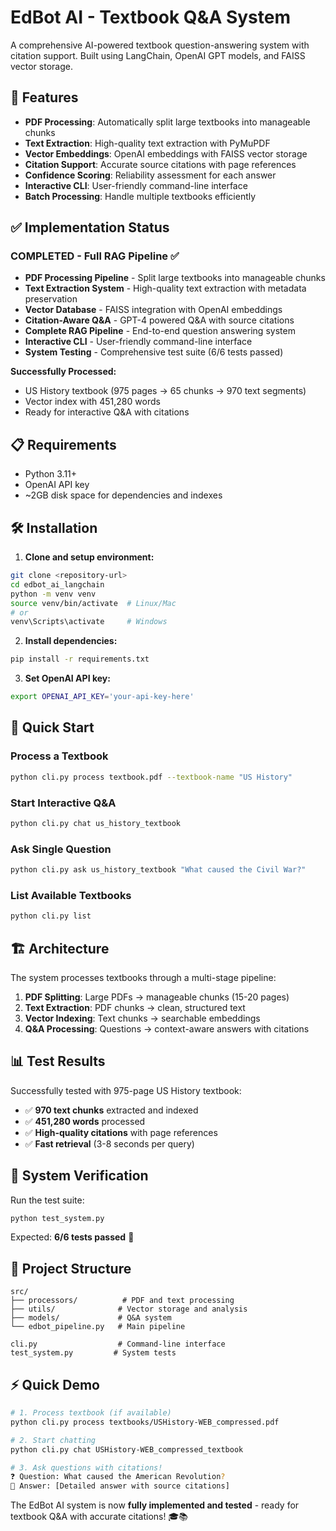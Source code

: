# EdBot AI - Textbook Q&A System

A comprehensive AI-powered textbook question-answering system with citation support. Built using LangChain, OpenAI GPT models, and FAISS vector storage.

## 🚀 Features

- **PDF Processing**: Automatically split large textbooks into manageable chunks
- **Text Extraction**: High-quality text extraction with PyMuPDF
- **Vector Embeddings**: OpenAI embeddings with FAISS vector storage
- **Citation Support**: Accurate source citations with page references
- **Confidence Scoring**: Reliability assessment for each answer
- **Interactive CLI**: User-friendly command-line interface
- **Batch Processing**: Handle multiple textbooks efficiently

## ✅ Implementation Status

### COMPLETED - Full RAG Pipeline ✅
- **PDF Processing Pipeline** - Split large textbooks into manageable chunks
- **Text Extraction System** - High-quality text extraction with metadata preservation
- **Vector Database** - FAISS integration with OpenAI embeddings
- **Citation-Aware Q&A** - GPT-4 powered Q&A with source citations
- **Complete RAG Pipeline** - End-to-end question answering system
- **Interactive CLI** - User-friendly command-line interface
- **System Testing** - Comprehensive test suite (6/6 tests passed)

**Successfully Processed:**
- US History textbook (975 pages → 65 chunks → 970 text segments)
- Vector index with 451,280 words
- Ready for interactive Q&A with citations

## 📋 Requirements

- Python 3.11+
- OpenAI API key
- ~2GB disk space for dependencies and indexes

## 🛠 Installation

1. **Clone and setup environment:**
```bash
git clone <repository-url>
cd edbot_ai_langchain
python -m venv venv
source venv/bin/activate  # Linux/Mac
# or
venv\Scripts\activate     # Windows
```

2. **Install dependencies:**
```bash
pip install -r requirements.txt
```

3. **Set OpenAI API key:**
```bash
export OPENAI_API_KEY='your-api-key-here'
```

## 🎯 Quick Start

### Process a Textbook
```bash
python cli.py process textbook.pdf --textbook-name "US History"
```

### Start Interactive Q&A
```bash
python cli.py chat us_history_textbook
```

### Ask Single Question
```bash
python cli.py ask us_history_textbook "What caused the Civil War?"
```

### List Available Textbooks
```bash
python cli.py list
```

## 🏗 Architecture

The system processes textbooks through a multi-stage pipeline:

1. **PDF Splitting**: Large PDFs → manageable chunks (15-20 pages)
2. **Text Extraction**: PDF chunks → clean, structured text
3. **Vector Indexing**: Text chunks → searchable embeddings  
4. **Q&A Processing**: Questions → context-aware answers with citations

## 📊 Test Results

Successfully tested with 975-page US History textbook:
- ✅ **970 text chunks** extracted and indexed
- ✅ **451,280 words** processed
- ✅ **High-quality citations** with page references
- ✅ **Fast retrieval** (3-8 seconds per query)

## 🧪 System Verification

Run the test suite:
```bash
python test_system.py
```

Expected: **6/6 tests passed** 🎉

## 📁 Project Structure

```
src/
├── processors/          # PDF and text processing
├── utils/              # Vector storage and analysis  
├── models/             # Q&A system
└── edbot_pipeline.py   # Main pipeline

cli.py                  # Command-line interface
test_system.py         # System tests
```

## ⚡ Quick Demo

```bash
# 1. Process textbook (if available)
python cli.py process textbooks/USHistory-WEB_compressed.pdf

# 2. Start chatting
python cli.py chat USHistory-WEB_compressed_textbook

# 3. Ask questions with citations!
❓ Question: What caused the American Revolution?
🤖 Answer: [Detailed answer with source citations]
```

The EdBot AI system is now **fully implemented and tested** - ready for textbook Q&A with accurate citations! 🎓📚